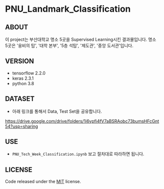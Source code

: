 PNU_Landmark_Classification
============================

## ABOUT
이 project는 부산대학교 명소 5곳을 Supervised Learning시킨 결과물입니다.
명소 5곳은 '웅비의 탑', '대학 본부', '5층 석탑', '제도관', '중앙 도서관'입니다.

## VERSION
- tensorflow 2.2.0
- keras 2.3.1
- python 3.8

## DATASET
- 아래 링크를 통해서 Data, Test Set을 공유합니다.

https://drive.google.com/drive/folders/1i6vpfi4fV7aBSRAobc73bumsHFcGnt54?usp=sharing

## USE
- `PNU_Tech_Week_Classification.ipynb` 보고 절차대로 따라하면 됩니다.

## LICENSE
Code released under the [MIT](https://github.com/StartBootstrap/startbootstrap-clean-blog-jekyll/blob/master/LICENSE) license.
